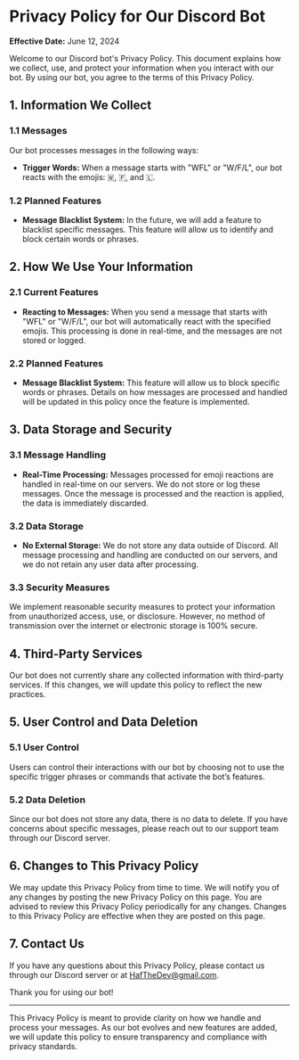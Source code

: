# Privacy Policy for Our Discord Bot

**Effective Date:** June 12, 2024

Welcome to our Discord bot's Privacy Policy. This document explains how we collect, use, and protect your information when you interact with our bot. By using our bot, you agree to the terms of this Privacy Policy.

## 1. Information We Collect

### 1.1 Messages
Our bot processes messages in the following ways:
- **Trigger Words:** When a message starts with "WFL" or "W/F/L", our bot reacts with the emojis: 🇼, 🇫, and 🇱.

### 1.2 Planned Features
- **Message Blacklist System:** In the future, we will add a feature to blacklist specific messages. This feature will allow us to identify and block certain words or phrases.

## 2. How We Use Your Information

### 2.1 Current Features
- **Reacting to Messages:** When you send a message that starts with "WFL" or "W/F/L", our bot will automatically react with the specified emojis. This processing is done in real-time, and the messages are not stored or logged.

### 2.2 Planned Features
- **Message Blacklist System:** This feature will allow us to block specific words or phrases. Details on how messages are processed and handled will be updated in this policy once the feature is implemented.

## 3. Data Storage and Security

### 3.1 Message Handling
- **Real-Time Processing:** Messages processed for emoji reactions are handled in real-time on our servers. We do not store or log these messages. Once the message is processed and the reaction is applied, the data is immediately discarded.

### 3.2 Data Storage
- **No External Storage:** We do not store any data outside of Discord. All message processing and handling are conducted on our servers, and we do not retain any user data after processing.

### 3.3 Security Measures
We implement reasonable security measures to protect your information from unauthorized access, use, or disclosure. However, no method of transmission over the internet or electronic storage is 100% secure.

## 4. Third-Party Services

Our bot does not currently share any collected information with third-party services. If this changes, we will update this policy to reflect the new practices.

## 5. User Control and Data Deletion

### 5.1 User Control
Users can control their interactions with our bot by choosing not to use the specific trigger phrases or commands that activate the bot’s features.

### 5.2 Data Deletion
Since our bot does not store any data, there is no data to delete. If you have concerns about specific messages, please reach out to our support team through our Discord server.

## 6. Changes to This Privacy Policy

We may update this Privacy Policy from time to time. We will notify you of any changes by posting the new Privacy Policy on this page. You are advised to review this Privacy Policy periodically for any changes. Changes to this Privacy Policy are effective when they are posted on this page.

## 7. Contact Us

If you have any questions about this Privacy Policy, please contact us through our Discord server or at HafTheDev@gmail.com.

Thank you for using our bot!

---

This Privacy Policy is meant to provide clarity on how we handle and process your messages. As our bot evolves and new features are added, we will update this policy to ensure transparency and compliance with privacy standards.
